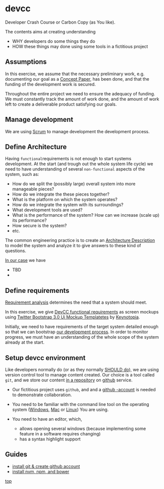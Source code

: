 # <a id="DEVCC">devcc</a>

Developer Crash Course or Carbon Copy (as You like). 

The contents aims at creating understanding 

* WHY developers do some things they do
* HOW these things may done using some tools in a fictitious project

## Assumptions

In this exercise, we assume that the necessary preliminary work,
e.g. documenting our goal as a
[Concept Paper](http://www.wikihow.com/Write-a-Concept-Paper), has
been done, and that the funding of the development work is secured.

Throughout the entire project we need to ensure the adequacy of
funding. We must constantly track the amount of work done, and the
amount of work left to create a deliverable product satisfying our
goals.

## <a id="0-MANAGE-DEVELOPMENT">Manage development</a>

We are using [Scrum](notes/0-agile/README.md) to manage development
the development process.

## <a id="DEFINE-ARCHITECTURE">Define Architecture</a>

Having `functional`requirements is not enough to start systems
development. At the start (and trough out the whole system life cycle)
we need to have understanding of several `non-functional` aspects of
the system, such as:

* How do we split the (possibly large) overall system into more
  manageable pieces?
* How do we integrate the these pieces together?
* What is the platform on which the system operates?
* How do we integrate the system with its surroundings?
* What development tools are used?
* What is the performance of the system?  How can we increase (scale
  up) its performance?
* How secure is the system?
* etc.

The common engineering practice is to create an
[Architecture Description](notes/1-define-architecture/README.md) to
model the system and analyze it to give answers to these kind of
questions.

[In our case](1-architecture#README.md) we have

* TBD
* 

## <a id="1-DEFINE-REQUIREMENTS">Define requirements</a>

[Requirement analysis](notes/1-define-requirements/README.md)
determines the need that a system should meet.

In this exercise, we give
[DevCC functional requirements](1-spec/README.md) as screen mockups
using
[Twitter Bootstrap 3.0 Ui Mockup Templatetes](http://keynotopia.com/bootstrap/)
by [Keynotopia](http://keynotopia.com/).

Initially, we need to have requirements of the target system detailed
enough so that we can bootstrap
[our development process](README.md#0-MANAGE-DEVELOPMENT).  In order
to monitor progress, we must have an understanding of the whole scope
of the system already at the start.

## <a id="0-SETUP-DEVCC">Setup devcc environment</a>

Like developers normally do (or as they normally
[SHOULD do](notes/0-why-vcs/README.md)), we are using version control tool
to manage content created. Our choice is a tool called `git`, and we
store our content [in a repository](https://github.com/sorsis3/devcc)
on [github](http://github.com) service.



* Our fictitious project uses `github`, and and a
[github -account](https://github.com/join) is needed to demonstrate
collaboration.

* You need to be familiar with the command line tool on the operating
system
([Windows](https://www.google.com/search?q=command+line+tool+windows),
[Mac](https://www.google.com/search?q=command+line+tool+mac) or
[Linux](https://www.google.com/search?q=command+line+tool+linux&btnG=Search))
You are using.

* You need to have an editor, which, 
  * allows opening several windows (because implementing some feature
  in a software requires changing)
  * has a syntax highlight support

## <a id="GUIDES">Guides</a>

* [install git & create github account](guides/git.md)
* [install nvm, npm, and bower](guides/devtools.md)



[top](README.md) 


